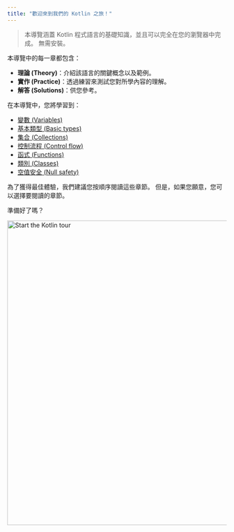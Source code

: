 ```yaml
---
title: "歡迎來到我們的 Kotlin 之旅！"
---
```

> 本導覽涵蓋 Kotlin 程式語言的基礎知識，並且可以完全在您的瀏覽器中完成。 無需安裝。

本導覽中的每一章都包含：

* **理論 (Theory)**：介紹該語言的關鍵概念以及範例。
* **實作 (Practice)**：透過練習來測試您對所學內容的理解。
* **解答 (Solutions)**：供您參考。

在本導覽中，您將學習到：

* [變數 (Variables)](kotlin-tour-hello-world)
* [基本類型 (Basic types)](kotlin-tour-basic-types)
* [集合 (Collections)](kotlin-tour-collections)
* [控制流程 (Control flow)](kotlin-tour-control-flow)
* [函式 (Functions)](kotlin-tour-functions)
* [類別 (Classes)](kotlin-tour-classes)
* [空值安全 (Null safety)](kotlin-tour-null-safety)

為了獲得最佳體驗，我們建議您按順序閱讀這些章節。 但是，如果您願意，您可以選擇要閱讀的章節。

準備好了嗎？

<a href="kotlin-tour-hello-world"><img src="/img/start-kotlin-tour.svg" width="700" alt="Start the Kotlin tour" /></a>